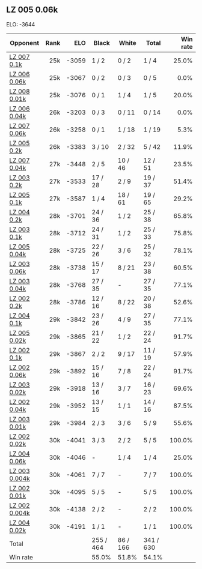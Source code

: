 ## LZ 005 0.06k ##

ELO: -3644

Opponent | Rank | ELO | Black | White | Total | Win rate
---------|-----:|----:|-------|-------|-------|-------:
[LZ 007 0.1k](LZ%20007%200.1k.md) | 25k | -3059 | 1 / 2 | 0 / 2 | 1 / 4 | 25.0%
[LZ 006 0.06k](LZ%20006%200.06k.md) | 25k | -3067 | 0 / 2 | 0 / 3 | 0 / 5 | 0.0%
[LZ 008 0.01k](LZ%20008%200.01k.md) | 25k | -3076 | 0 / 1 | 1 / 4 | 1 / 5 | 20.0%
[LZ 006 0.04k](LZ%20006%200.04k.md) | 26k | -3203 | 0 / 3 | 0 / 11 | 0 / 14 | 0.0%
[LZ 007 0.06k](LZ%20007%200.06k.md) | 26k | -3258 | 0 / 1 | 1 / 18 | 1 / 19 | 5.3%
[LZ 005 0.2k](LZ%20005%200.2k.md) | 26k | -3383 | 3 / 10 | 2 / 32 | 5 / 42 | 11.9%
[LZ 007 0.04k](LZ%20007%200.04k.md) | 27k | -3448 | 2 / 5 | 10 / 46 | 12 / 51 | 23.5%
[LZ 003 0.2k](LZ%20003%200.2k.md) | 27k | -3533 | 17 / 28 | 2 / 9 | 19 / 37 | 51.4%
[LZ 005 0.1k](LZ%20005%200.1k.md) | 27k | -3587 | 1 / 4 | 18 / 61 | 19 / 65 | 29.2%
[LZ 004 0.2k](LZ%20004%200.2k.md) | 28k | -3701 | 24 / 36 | 1 / 2 | 25 / 38 | 65.8%
[LZ 003 0.1k](LZ%20003%200.1k.md) | 28k | -3712 | 24 / 31 | 1 / 2 | 25 / 33 | 75.8%
[LZ 005 0.04k](LZ%20005%200.04k.md) | 28k | -3725 | 22 / 26 | 3 / 6 | 25 / 32 | 78.1%
[LZ 003 0.06k](LZ%20003%200.06k.md) | 28k | -3738 | 15 / 17 | 8 / 21 | 23 / 38 | 60.5%
[LZ 003 0.04k](LZ%20003%200.04k.md) | 28k | -3768 | 27 / 35 | - | 27 / 35 | 77.1%
[LZ 002 0.2k](LZ%20002%200.2k.md) | 28k | -3786 | 12 / 16 | 8 / 22 | 20 / 38 | 52.6%
[LZ 004 0.1k](LZ%20004%200.1k.md) | 29k | -3842 | 23 / 26 | 4 / 9 | 27 / 35 | 77.1%
[LZ 005 0.02k](LZ%20005%200.02k.md) | 29k | -3865 | 21 / 22 | 1 / 2 | 22 / 24 | 91.7%
[LZ 002 0.1k](LZ%20002%200.1k.md) | 29k | -3867 | 2 / 2 | 9 / 17 | 11 / 19 | 57.9%
[LZ 002 0.06k](LZ%20002%200.06k.md) | 29k | -3892 | 15 / 16 | 7 / 8 | 22 / 24 | 91.7%
[LZ 003 0.02k](LZ%20003%200.02k.md) | 29k | -3918 | 13 / 16 | 3 / 7 | 16 / 23 | 69.6%
[LZ 002 0.04k](LZ%20002%200.04k.md) | 29k | -3952 | 13 / 15 | 1 / 1 | 14 / 16 | 87.5%
[LZ 003 0.01k](LZ%20003%200.01k.md) | 29k | -3984 | 2 / 3 | 3 / 6 | 5 / 9 | 55.6%
[LZ 002 0.02k](LZ%20002%200.02k.md) | 30k | -4041 | 3 / 3 | 2 / 2 | 5 / 5 | 100.0%
[LZ 004 0.06k](LZ%20004%200.06k.md) | 30k | -4046 | - | 1 / 4 | 1 / 4 | 25.0%
[LZ 003 0.004k](LZ%20003%200.004k.md) | 30k | -4061 | 7 / 7 | - | 7 / 7 | 100.0%
[LZ 002 0.01k](LZ%20002%200.01k.md) | 30k | -4095 | 5 / 5 | - | 5 / 5 | 100.0%
[LZ 002 0.004k](LZ%20002%200.004k.md) | 30k | -4138 | 2 / 2 | - | 2 / 2 | 100.0%
[LZ 004 0.02k](LZ%20004%200.02k.md) | 30k | -4191 | 1 / 1 | - | 1 / 1 | 100.0%
Total | | | 255 / 464 | 86 / 166 | 341 / 630 | 
Win rate| | | 55.0% | 51.8% | 54.1% | 
